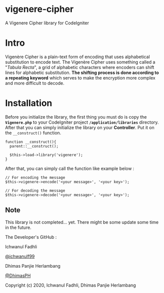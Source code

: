 # vigenere-cipher
A Vigenere Cipher library for CodeIgniter

Intro
=====
Vigenère Cipher is a plain-text form of encoding that uses alphabetical substitution to encode text. The Vigenère Cipher uses something called a "*Tabula Recta*", a grid of alphabetic characters where encoders can shift lines for alphabetic substitution. **The shifting process is done according to a repeating keyword** which serves to make the encryption more complex and more difficult to decode.

Installation
============
Before you initialize the library, the first thing you must do is copy the **`Vigenere.php`** to your CodeIgniter project **`/application/libraries`** directory. After that you can simply initialize the library on your **Controller**. Put it on the `__construct()` function.

```
function __construct(){ 
  parent::__construct();
  
  $this->load->library('vigenere'); 
}
```
After that, you can simply call the function like example below :
```
// For encoding the message
$this->vigenere->encode('<your message>', '<your key>');

// For decoding the message
$this->vigenere->decode('<your message>', '<your key>');
```

Note
----
This library is not completed... yet. There might be some update some time in the future.

The Developer's GitHub :

Ichwanul Fadhli

[@ichwanulf99](https://github.com/ichwanulf99/)

Dhimas Panjie Herlambang

[@DhimasPH](https://github.com/DhimasPH/)

Copyright (c) 2020, Ichwanul Fadhli, Dhimas Panjie Herlambang
